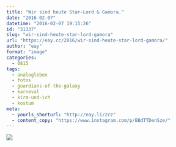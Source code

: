 ```yaml
---
title: "Wir sind heute Star-Lord & Gamora."
date: "2016-02-07"
datetime: "2016-02-07 19:15:26"
id: "31337"
slug: "wir-sind-heute-star-lord-gamora"
url: "https://eay.cc/2016/wir-sind-heute-star-lord-gamora/"
author: "eay"
format: "image"
categories:
  - 0815
tags:
  - analogleben
  - fotos
  - guardians-of-the-galaxy
  - karneval
  - kira-und-ich
  - kostum
meta:
  - yourls_shorturl: "http://eay.li/2rz"
  - content_copy: "https://www.instagram.com/p/BBdTTDenSze/"
---
```


![](https://eay.cc/uploads/2016/gotg-karneval.jpg)
